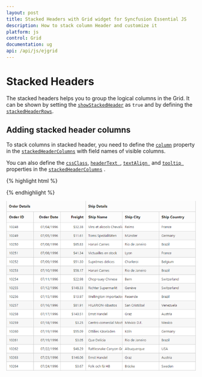 ```yaml
---
layout: post
title: Stacked Headers with Grid widget for Syncfusion Essential JS
description: How to stack column Header and customize it
platform: js
control: Grid
documentation: ug
api: /api/js/ejgrid
---
```

# Stacked Headers

The stacked headers helps you to group the logical columns in the Grid. It can be shown by setting the [`showStackedHeader`](https://help.syncfusion.com/api/js/ejgrid#members:showstackedheader "showStackedHeader") as `true` and by defining the [`stackedHeaderRows`](https://help.syncfusion.com/api/js/ejgrid#members:stackedheaderrows "stackedHeaderRows").

## Adding stacked header columns

To stack columns in stacked header, you need to define the [`column`](https://help.syncfusion.com/api/js/ejgrid#members:stackedheaderrows-stackedheadercolumns-column "column") property in the [`stackedHeaderColumns`](https://help.syncfusion.com/api/js/ejgrid#members:stackedheaderrows-stackedheadercolumns "stackedHeaderColumns") with field names of visible columns.

You can also define the [`cssClass`](https://help.syncfusion.com/api/js/ejgrid#members:stackedheaderrows-stackedheadercolumns-cssclass "cssClass"),  [`headerText `](https://help.syncfusion.com/api/js/ejgrid#members:stackedheaderrows-stackedheadercolumns-headertext  "headerText "), [`textAlign `](https://help.syncfusion.com/api/js/ejgrid#members:stackedheaderrows-stackedheadercolumns-textalign "textAlign  ") and [`tooltip `](https://help.syncfusion.com/api/js/ejgrid#members:stackedheaderrows-stackedheadercolumns-tooltip "tooltip ") properties in the [`stackedHeaderColumns`](https://help.syncfusion.com/api/js/ejgrid#members:stackedheaderrows-stackedheadercolumns "stackedHeaderColumns") .

{% highlight html %}
<div id="Grid"></div>

<script type="text/javascript">

$("#Grid").ejGrid({

// the datasource "window.gridData" is referred from jsondata.min.js
	dataSource: window.gridData,
	showStackedHeader: true,
	stackedHeaderRows: [{ stackedHeaderColumns: 
		[
			{headerText: "Order Details",column: "OrderID,OrderDate,Freight"},
			{headerText: "Ship Details",column: "ShipName,ShipCity,ShipCountry"}
			]
		}],
	columns: 
	[
		{field: "OrderID",headerText: "Order ID",width: 80},
		{field: "OrderDate",headerText: "Order Date",width: 80,format: "{0:MM/dd/yyyy}",textAlign: ej.TextAlign.Right},
		{field: "Freight",width: 75,format: "{0:C}",textAlign: ej.TextAlign.Right},
		{field: "ShipName",headerText: "Ship Name",width: 110},
		{field: "ShipCity",headerText: "Ship City",width: 110},
		{field: "ShipCountry",headerText: "Ship Country",width: 110}
	]
});

</script>



{% endhighlight %}

![](Stackedheader_images/Stackedheader_img1.png)
